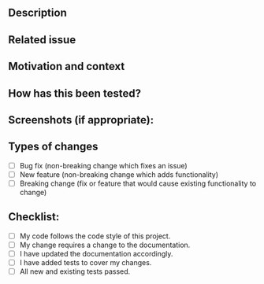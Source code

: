<!--- Provide a general summary of your changes in the Title above -->

## Description
<!--- Describe your changes in detail -->

## Related issue
<!--- This project only accepts pull requests related to open issues -->
<!--- If suggesting a new feature or change, please discuss it in an issue first -->

<!--- If fixing a bug, there should be an issue describing it with steps to reproduce -->
<!--- Please link to the issue here: -->

## Motivation and context
<!--- Why is this change required? What problem does it solve? -->

## How has this been tested?
<!--- Please describe in detail how you tested your changes. -->
<!--- Include details of your testing environment, and the tests you ran to -->
<!--- see how your change affects other areas of the code, etc. -->

## Screenshots (if appropriate):

## Types of changes
<!--- What types of changes does your code introduce? Put an `x` in all the boxes that apply: -->
- [ ] Bug fix (non-breaking change which fixes an issue)
- [ ] New feature (non-breaking change which adds functionality)
- [ ] Breaking change (fix or feature that would cause existing functionality to change)

## Checklist:
<!--- Go over all the following points, and put an `x` in all the boxes that apply. -->
<!--- If you're unsure about any of these, don't hesitate to ask. We're here to help! -->
- [ ] My code follows the code style of this project.
- [ ] My change requires a change to the documentation.
- [ ] I have updated the documentation accordingly.
- [ ] I have added tests to cover my changes.
- [ ] All new and existing tests passed.

